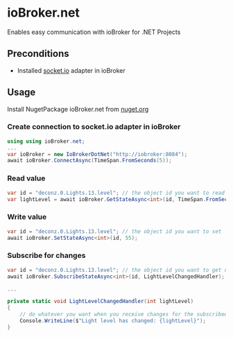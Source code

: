 # ioBroker.net
Enables easy communication with ioBroker for .NET Projects

## Preconditions

- Installed [socket.io](https://github.com/ioBroker/ioBroker.socketio/) adapter in ioBroker

## Usage

Install NugetPackage ioBroker.net from [nuget.org](https://www.nuget.org/packages/ioBroker.net/)

### Create connection to socket.io adapter in ioBroker
```c#
using using ioBroker.net;
...
var ioBroker = new IoBrokerDotNet("http://iobroker:8084");
await ioBroker.ConnectAsync(TimeSpan.FromSeconds(5));
```

### Read value
```c#
var id = "deconz.0.Lights.13.level"; // the object id you want to read
var lightLevel = await ioBroker.GetStateAsync<int>(id, TimeSpan.FromSeconds(5));
```

### Write value
```c#
var id = "deconz.0.Lights.13.level"; // the object id you want to set
await ioBroker.SetStateAsync<int>(id, 55);
```

### Subscribe for changes
```c#
var id = "deconz.0.Lights.13.level"; // the object id you want to get notifications if value changes
await ioBroker.SubscribeStateAsync<int>(id, LightLevelChangedHandler);

...

private static void LightLevelChangedHandler(int lightLevel)
{
    // do whatever you want when you receive changes for the subscribed value
    Console.WriteLine($"Light level has changed: {lightLevel}");
}
```

